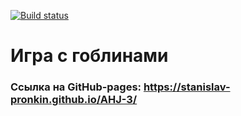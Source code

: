 [![Build status](https://ci.appveyor.com/api/projects/status/5b1ftgupjueg84u3?svg=true)](https://ci.appveyor.com/project/Stanislav-Pronkin/ahj-3)

# Игра с гоблинами

### Ссылка на GitHub-pages: https://stanislav-pronkin.github.io/AHJ-3/